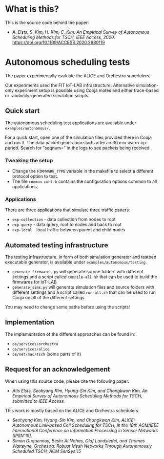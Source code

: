 # What is this?

This is the source code behind the paper:

* *A. Elsts, S. Kim, H. Kim, C. Kim. An Empirical Survey of Autonomous Scheduling Methods for TSCH, IEEE Access, 2020.* https://doi.org/10.1109/ACCESS.2020.2980119

# Autonomous scheduling tests

The paper experimentally evaluate the ALICE and Orchestra schedulers.

Our experiments used the FIT IoT-LAB infrastructure.
Alternative simulation-only experiment setup is possible using Cooja motes
and either trace-based or randomly-generated simulation scripts.

## Quick start

The autonomous scheduling test applications are available under `examples/autonomous/`.

For a quick start, open one of the simulation files provided there in Cooja and run it.
The data packet generation starts after an 30 min warm-up period. Search for "seqnum=" in the logs to
see packets being received.

### Tweaking the setup

* Change the `FIRMWARE_TYPE` variable in the makefile to select a different protocol option to test.
* The file `common-conf.h` contains the configuration options common to all applications.

### Applications
There are three applications that simulate three traffic patters:

* `exp-collection` - data collection from nodes to root
* `exp-query` - data query, root to nodes and back to root
* `exp-local` - local traffic between parent and child nodes

## Automated testing infrastructure

The testing infrastructure, in form of both simulation generator and testbed executable generator,
is available under `examples/autonomous/testing`.

* `generate_firmwares.py` will generate source folders with different settings and a script called
`compile-all.sh` that can be used to build the firmwares for IoT-LAB
* `generate_sims.py` will generate simulation files and source folders with different settings and
a script called `run-all.sh` that can be used to run Cooja on all of the different settings.

You may need to change some paths before using the scripts!

## Implementation

The implementation of the different approaches can be found in:

* `os/services/orchestra`
* `os/services/alice`
* `os/net/mac/tsch` (some parts of it)

## Request for an acknowledgement

When using this source code, please cite the following paper:

* *Atis Elsts, Seohyang Kim, Hyung-Sin Kim, and Chongkwon Kim, An Empirical Survey of Autonomous Scheduling Methods for TSCH, submitted to IEEE Access.*

This work is mostly based on the ALICE and Orchestra schedulers:

* *Seohyang Kim, Hyung-Sin Kim, and Chongkwon Kim, ALICE: Autonomous Link-based Cell Scheduling for TSCH, In the 18th ACM/IEEE International Conference on Information Processing in Sensor Networks (IPSN'19).*
* *Simon Duquennoy, Beshr Al Nahas, Olaf Landsiedel, and Thomas Watteyne, Orchestra: Robust Mesh Networks Through Autonomously Scheduled TSCH, ACM SenSys'15*
